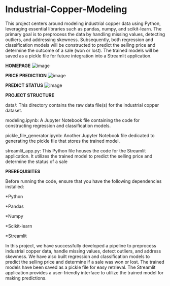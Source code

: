 # Industrial-Copper-Modeling

This project centers around modeling industrial copper data using Python, leveraging essential libraries such as pandas, numpy, and scikit-learn. The primary goal is to preprocess the data by handling missing values, detecting outliers, and addressing skewness. Subsequently, both regression and classification models will be constructed to predict the selling price and determine the outcome of a sale (won or lost). The trained models will be saved as a pickle file for future integration into a Streamlit application.

**HOMEPAGE**
![image](https://github.com/DineshDhamodharan24/Industrial-Copper-Modeling/assets/142207421/0c795790-2374-424b-9b68-4bc234a4310e)

**PRICE PREDICTION**
![image](https://github.com/DineshDhamodharan24/Industrial-Copper-Modeling/assets/142207421/f3efb562-694d-4ab0-a242-ddacc8e1a8c4)

**PREDICT STATUS**
![image](https://github.com/DineshDhamodharan24/Industrial-Copper-Modeling/assets/142207421/e0e496ba-f42f-48d0-824e-352a45be8b7a)

**PROJECT STRUCTURE**

data/: This directory contains the raw data file(s) for the industrial copper dataset.

modeling.ipynb: A Jupyter Notebook file containing the code for constructing regression and classification models.

pickle_file_generator.ipynb: Another Jupyter Notebook file dedicated to generating the pickle file that stores the trained model.

streamlit_app.py: This Python file houses the code for the Streamlit application. It utilizes the trained model to predict the selling price and determine the status of a sale

**PREREQUISITES**

Before running the code, ensure that you have the following dependencies installed:

*Python 

*Pandas

*Numpy

*Scikit-learn

*Streamlit

In this project, we have successfully developed a pipeline to preprocess industrial copper data, handle missing values, detect outliers, and address skewness. We have also built regression and classification models to predict the selling price and determine if a sale was won or lost. The trained models have been saved as a pickle file for easy retrieval. The Streamlit application provides a user-friendly interface to utilize the trained model for making predictions.
